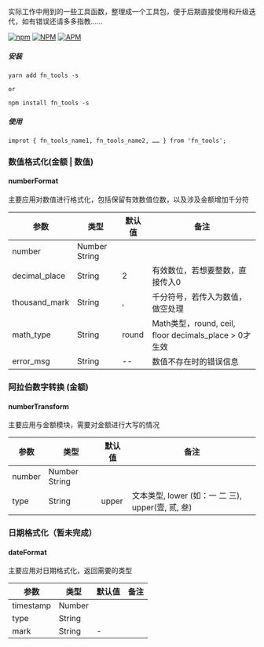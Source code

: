 实际工作中用到的一些工具函数，整理成一个工具包，便于后期直接使用和升级迭代，如有错误还请多多指教……

[![npm](https://img.shields.io/npm/v/fn_tools)](https://www.npmjs.com/package/fn_tools)    [![NPM](https://img.shields.io/npm/l/fn_tools)](https://www.npmjs.com/package/fn_tools)    [![APM](https://img.shields.io/apm/dm/fn_tools)](https://www.npmjs.com/package/fn_tools)

##### 安装
```
yarn add fn_tools -s

or

npm install fn_tools -s
```


##### 使用
```
improt { fn_tools_name1, fn_tools_name2, …… } from 'fn_tools';
```


### 数值格式化(金额 | 数值)

#### numberFormat

主要应用对数值进行格式化，包括保留有效数值位数，以及涉及金额增加千分符

参数          | 类型           | 默认值 | 备注
---           | ---            | ---    | ---
number        | Number  String |        | 
decimal_place | String         | 2      | 有效数位，若想要整数，直接传入0
thousand_mark | String         | ,      | 千分符号，若传入为数值，做空处理
math_type     | String         | round  | Math类型，round, ceil, floor  decimals_place > 0才生效
error_msg     | String         | --     | 数值不存在时的错误信息


### 阿拉伯数字转换 (金额)

#### numberTransform

主要应用与金额模块，需要对金额进行大写的情况

参数   | 类型           | 默认值 | 备注
---    | ---            | ---    | ---
number | Number  String |        |
type   | String         | upper  | 文本类型, lower (如：一 二 三), upper(壹, 贰, 叁)

### 日期格式化（暂未完成）

#### dateFormat

主要应用对日期格式化，返回需要的类型

参数      | 类型    | 默认值 | 备注
---       | ---     | ---    | ---
timestamp | Number  |        |
type      | String  |        |
mark      | String  | -      |
